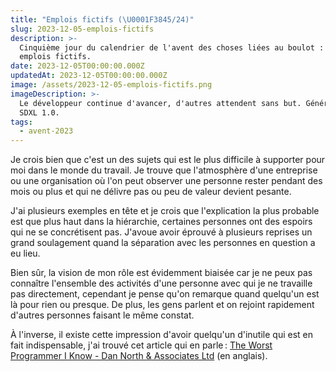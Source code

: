 ```yaml
---
title: "Emplois fictifs (\U0001F3845/24)"
slug: 2023-12-05-emplois-fictifs
description: >-
  Cinquième jour du calendrier de l'avent des choses liées au boulot : les
  emplois fictifs.
date: 2023-12-05T00:00:00.000Z
updatedAt: 2023-12-05T00:00:00.000Z
image: /assets/2023-12-05-emplois-fictifs.png
imageDescription: >-
  Le développeur continue d'avancer, d'autres attendent sans but. Générée avec
  SDXL 1.0.
tags:
  - avent-2023
---
```


Je crois bien que c'est un des sujets qui est le plus difficile à supporter pour moi dans le monde du travail. Je trouve que l'atmosphère d'une entreprise ou une organisation où l'on peut observer une personne rester pendant des mois ou plus et qui ne délivre pas ou peu de valeur devient pesante.

J'ai plusieurs exemples en tête et je crois que l'explication la plus probable est que plus haut dans la hiérarchie, certaines personnes ont des espoirs qui ne se concrétisent pas. J'avoue avoir éprouvé à plusieurs reprises un grand soulagement quand la séparation avec les personnes en question a eu lieu.

Bien sûr, la vision de mon rôle est évidemment biaisée car je ne peux pas connaître l'ensemble des activités d'une personne avec qui je ne travaille pas directement, cependant je pense qu'on remarque quand quelqu'un est là pour rien ou presque. De plus, les gens parlent et on rejoint rapidement d'autres personnes faisant le même constat.

À l'inverse, il existe cette impression d'avoir quelqu'un d'inutile qui est en fait indispensable, j'ai trouvé cet article qui en parle : [The Worst Programmer I Know - Dan North & Associates Ltd](https://dannorth.net/the-worst-programmer/) (en anglais).
